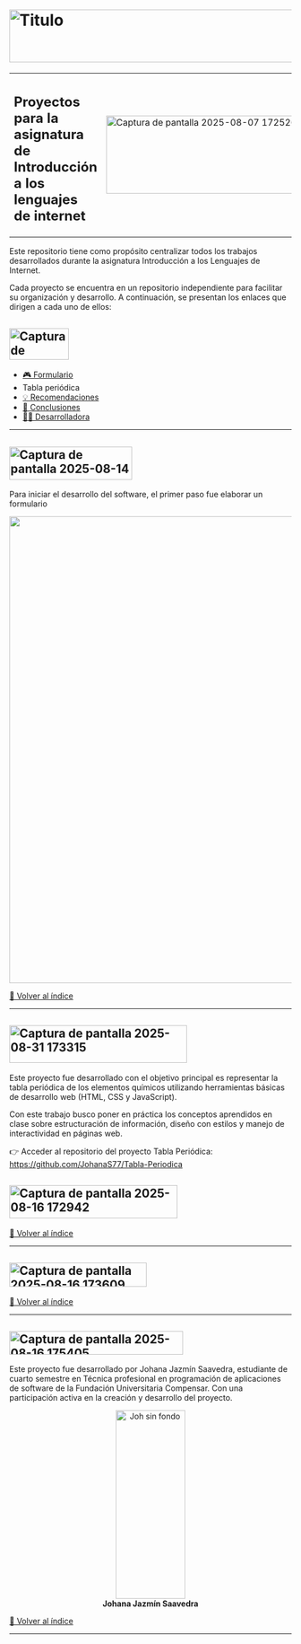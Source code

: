 #  <img width="1366" height="94" alt="Titulo" src="https://github.com/user-attachments/assets/a5f9fdf7-7944-4e8d-9d94-c7b1df6267f1" />

<div align="center">
  <table border="0">
    <tr>
      <td valign="little">
        <h2>Proyectos para la asignatura de<br>Introducción a los lenguajes de internet</h2>
      </td>
      <td>
        <img width="361" height="139" alt="Captura de pantalla 2025-08-07 172526" src="https://github.com/user-attachments/assets/862b067f-2866-4c66-a21b-0d917e53b779" />
      </td>
    </tr>
  </table>
</div>

Este repositorio tiene como propósito centralizar todos los trabajos desarrollados durante la asignatura Introducción a los Lenguajes de Internet.

Cada proyecto se encuentra en un repositorio independiente para facilitar su organización y desarrollo. A continuación, se presentan los enlaces que dirigen a cada uno de ellos:

## <img width="106" height="56" alt="Captura de pantalla 2025-08-14 124054" src="https://github.com/user-attachments/assets/ac198e82-e5dd-4da1-849e-de7c94ee87e6" id="índice" />

- [🎮 Formulario](#formulario)
- Tabla periódica
- [💡 Recomendaciones](#recomendaciones)  
- [📝 Conclusiones](#conclusiones)
- [👩‍💻 Desarrolladora](#desarrolladora)

---

## <img width="219" height="59" alt="Captura de pantalla 2025-08-14 " src="https://github.com/user-attachments/assets/616f96d5-34a7-4742-97a6-5a456008b3ac" />

Para iniciar el desarrollo del software, el primer paso fue elaborar un formulario

<div align="center">
  <img width="1916" height="832" alt="Captura de pantalla 2025-08-14 123835" src="https://github.com/user-attachments/assets/a7635751-80bc-4396-a8d3-5a4f589afbba" />
</div>

[🔼 Volver al índice](#índice)

---

## <img width="317" height="67" alt="Captura de pantalla 2025-08-31 173315" src="https://github.com/user-attachments/assets/5154c5e9-99e8-4787-b479-18b93d95525b" />

Este proyecto fue desarrollado con el objetivo principal es representar la tabla periódica de los elementos químicos utilizando herramientas básicas de desarrollo web (HTML, CSS y JavaScript).

Con este trabajo busco poner en práctica los conceptos aprendidos en clase sobre estructuración de información, diseño con estilos y manejo de interactividad en páginas web.

👉 Acceder al repositorio del proyecto Tabla Periódica: https://github.com/JohanaS77/Tabla-Periodica




## <img width="300" height="59" alt="Captura de pantalla 2025-08-16 172942" src="https://github.com/user-attachments/assets/e1fa03d2-6885-4234-9a66-fc9d22bb1de9" id="recomendaciones" />

<!-- Aquí puedes agregar el contenido de tus recomendaciones -->

[🔼 Volver al índice](#índice)

---

## <img width="245" height="43" alt="Captura de pantalla 2025-08-16 173609" src="https://github.com/user-attachments/assets/2bd90514-c2d3-4c90-8810-ef1a58b8d230" id="conclusiones" />

<!-- Aquí puedes agregar el contenido de tus conclusiones -->

[🔼 Volver al índice](#índice)

---

## <img width="310" height="42" alt="Captura de pantalla 2025-08-16 175405" src="https://github.com/user-attachments/assets/6809aacb-04b4-4277-bc29-fc138415dedd" />


Este proyecto fue desarrollado por Johana Jazmín Saavedra, estudiante de cuarto semestre en Técnica profesional en programación de aplicaciones de software de la Fundación Universitaria Compensar. Con una participación activa en la creación y desarrollo del proyecto.

<div align="center">
  <img width="124" height="336" alt="Joh sin fondo" src="https://github.com/user-attachments/assets/6c7a7f5a-749b-4912-8fbc-9fec2bba3463" />
  <br>
  <strong>Johana Jazmín Saavedra</strong>
</div>

[🔼 Volver al índice](#índice)

---
